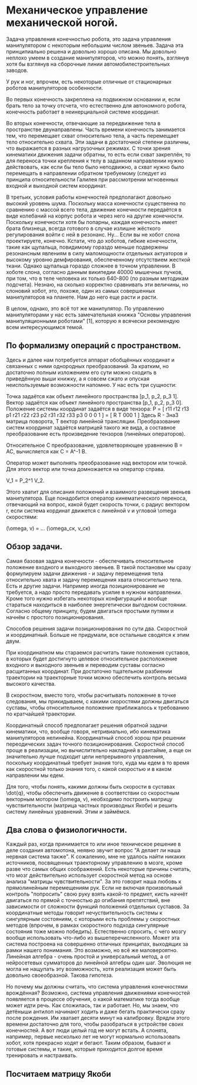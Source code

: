 # Механическое управление механической ногой.

Задача управления конечностью робота, это задача управления манипулятором с некоторым небольшим числом звеньев. Задача эта принципиально решена и довольно хорошо описана. Мы довольно неплохо умеем в создание манипуляторов, что можно понять, взглянув хотя бы взглянув на сборочные линии автомобилестроительных заводов.

У рук и ног, впрочем, есть некоторые отличные от стационарных роботов манипуляторов особенности. 

Во первых конечность закреплена на подвижном основании и, если брать тело за точку отсчета, что естественно для автономного робота, конечность работает в неинерциальной системе координат. 

Во вторых конечности, отвечающие за передвижение тела в пространстве двунаправлены. Часть времени конечность занимается тем, что перемещает схват относительно тела, а часть перемещает тело относительно схвата. Эти задачи в достаточной степени различны, что выражается в разных нагрузочных режимах. С точки зрения кинематики движения задачи обратны, то есть если схват закреплён, то для переноса точки крепления к телу в заданном направлении нужно действовать, как если бы тело было неподвижно, а схват нужно было перемещать в направлении обратном требуемому (следует из принципа относительности Галилея при рассмотрении мгновенных входной и выходной систем координат.

В третьих, условия работы конечностей предполагают довольно высокий уровень шума. Поскольку масса конечности существенна по сравнению с массой всего тела, движение конечности передаётся в виде колебаний на корпус робота и через него на другие конечности. Поскольку конечности хотя бы попарны, каждая конечность имеет брата близнеца, всегда готового в случае излишне жёсткого регулирования войти с ней в резонанс. Ну... Если вы не хобот слона проектируете, конечно. Кстати, что до хоботов, гибкие конечности, такие как щупальца, повидимому гораздо меньше подвержены резонансным явлениям в силу маломощности отдельных актуаторов и высокому уровню демфирования, обеспеченному отсутствием жесткой ткани. Однако щупальца гораздо сложнее в точном управлении. В хоботе слона, согласно данным википедии 40000 мышечных пучков, при  том, что в теле человека их только 640-800 (по разным методикам подсчета). Незнаю, на сколько корректно сравнивать эти величины, но слоновий хобот, это, похоже, один из самых совершенных манипуляторов на планете. Нам до него еще расти и расти.

В целом, однако, это всё тот же манипулятор. По управлению манипуляторами у нас есть замечательная книжка "Основы управления манипуляционными роботами" [1], которую я всячески рекомендую всем интересующимся темой.

## По формализму операций с пространством.
Здесь и далее нам потребуется аппарат обобщённых координат и связанных с ними однородных преобразований. За кратким, но достаточно полным изложением его сути можно сходить в приведённую выши книжку, а я совсем сжато и опуская неиспользуемые возможности напомню. У нас есть три сущности:

Точка задаётся как объект линейного пространства [p_1, p_2, p_3 1].
Вектор задаётся как объект линейного пространства [p_1, p_2, p_3 0].
Положение системы координат задаётся в виде тензора:
P = [
r11 r12 r13 p1
r21 r22 r23 p2
r31 r32 r33 p3
  0   0   0  1
] = [ R T
000 1 ]
Здесь R - 3на3 матрица поворота, T вектор линейной трансляции.
Преобразование систем координат задаётся матрицей такого же вида, а составное преобразование есть произведение тензоров (линейных операторов).

Относительное C преобразование, удовлетворяющее уравнению B = AC, вычисляется как C = A^-1 B.

Оператор может выполнять преобразование над вектором или точкой. Для этого вектор или точка домножается на оператор справа.

V_1 = P_2^1 V_2.

Этого хватит для описания положений и взаимного развещения звеньев манипулятора.
Еще понадобится оператор кинематического переноса, отвечающий на вопрос, какой будет скорость точки, с радиус вектором r, если система кординат движется с линейной v и угловой \omega скоростями:

(\omega, v) = ... (\omega_ск, v_ск)

## Обзор задачи.

Самая базовая задача конечности - обеспечивать относительное положение входного и выходного звеньев. В такой постановке мы сразу формулируем задачи движения - и задачу перемещения тела относительно хвата и задачу перемещения хвата относительно тела. Есть и другие задачи. Например иногда позиционирование не требуется, а надо просто передавать усилие в нужном направлении. Кроме того нужно избегать некоторых конфигураций и вообще стараться находиться в наиболее энергетически выгодном состоянии. Согласно общему принципу, будем двигаться простыми путями и начнём с простого позиционирования.

Способов решения задачи позиционирования по сути два. Скоростной и координатный. Больше не придумали, все остальные сводятся к этим двум. 

При координатном мы стараемся расчитать такие положения суставов, в которых будет достигнуто целевое относительное расположение входного и выходного звеньев и переводим суставы согласно расщитанных координат. При достаточно тщательном разбиении траектории на траекторные точки можно обеспечить контроль весьма высокого качества. 

В скоростном, вместо того, чтобы расчитывать положение в точке следования, мы прикидываем, с какими скоростями должны двигаться суставы, чтобы относительное положение приближалось к требованию по кратчайшей траектории. 

Координатный способ предполагает решения обратной задачи кинематики, что, вообще говоря, нетривиально, ибо кинематика манипуляторов нелинейна. Координатный способ хорош при решении переодических задач точного позиционирования. Скоростной способ проще в реализации, но вычислительно накладней в рантайме, а еще он значительно лучше подходит цели непрерывного управления, поскольку координатный требует знания того, куда мы едем в то время как скоростной только знания того, с какой скоростью и в каком направлении мы едем.

Для того, чтобы понять, какими должны быть скорости в суставах \dot{q}, чтобы обеспечить движение в соответствии со скоростным векторным мотором (\omega, v), необходимо построить матрицу чувствительности (матрица частных производных Якоби) и решить систему линейных уравнений. Этим и займёмся.

## Два слова о физиологичности. 

Каждый раз, когда принимается то или иное техническое решение в деле создания автомотона, неявно звучит вопрос "А делает ли наша нервная система также". К сожалению, мне не удалось найти никаких источников, посвященных траекторному управлению в мозге, кроме разве что самых общих соображений. Есть некоторые причины считать, что мозг действительно использует скоростной метод на основе анализа "матрицы чувствительности". За это говорит наша любовь к прямолинейным перемещениям рук. Если не включая произвольный контроль "попросить" свою руку взять какой-то предмет, кисть начнёт двигаться по прямой с точностью до огибания препятствий, вне зависимости от сложности функций положений отдельных суставов. За координатные методы говорит нечуствительность системы к сингулярным состояниям, с которыми есть проблемы у скоростных методов (впрочем, в рамках скоростного подхода сингулярные состояния тоже можно победить). Естественно спросить, с чего мозгу вообще использовать что-либо из вышеперечисленного. Может эта система построена на совершенно отличных принципах, выходящих за рамки нашего понимания. Это возможно, но всё же маловероятно. Линейная алгебра - очень простой и универсальный метод, а от нейросетевых сумматоров до линейной алгебры один шаг. Эволюция не могла не нащупать эту возможность, хотя реализация может быть довольно своеобразной. Такова гипотеза.

Но почему мы должны считать, что система управления конечностями врождённая? Возможно, система управления движениями конечностей появляется в процессе обучения, о какой математике тогда вообще может идти речь. Как сложилась, так и работает. Но, мы знаем, что детёныши антилоп начинают ходить и даже бегать практически сразу после рождения. Им хватает десяти минут на калибровку. Врядли этого времени достаточно для того, чтобы разобраться в устройстве своих конечностей. А вот люди целый год не могут встать. А слонята, например, первые несколько лет не могут нормально использовать хобот, хотя прекрасно ходят и бегают. Таким образом, бывают и готовые системы, и такие, которые приходится долгое время тренировать и настраивать.

## Посчитаем матрицу Якоби



